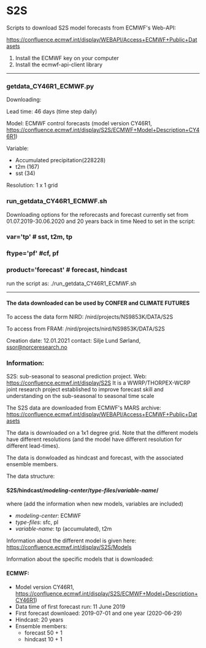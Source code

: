 # S2S
Scripts to download S2S model forecasts from ECMWF's Web-API: 

https://confluence.ecmwf.int/display/WEBAPI/Access+ECMWF+Public+Datasets

1) Install the ECMWF key on your computer 
2) Install the ecmwf-api-client library 


----------------------------------------------------------------------------------------------------------------------------------
### getdata_CY46R1_ECMWF.py

Downloading:

Lead time: 46 days (time step daily) 

Model: ECMWF control forecasts (model version CY46R1, https://confluence.ecmwf.int/display/S2S/ECMWF+Model+Description+CY46R1) 

Variable: 
- Accumulated precipitation(228228)
- t2m (167)  
- sst (34)

Resolution: 1 x 1 grid


### run_getdata_CY46R1_ECMWF.sh

Downloading options for the reforecasts and forecast currently set from 01.07.2019-30.06.2020 and 20 years back in time
Need to set in the script: 
### var='tp' # sst, t2m, tp
### ftype='pf' #cf, pf
### product='forecast' # forecast, hindcast

run the script as: ./run_getdata_CY46R1_ECMWF.sh


------------------------------------------------------------------------------------------------------------
#### The data downloaded can be used by CONFER and CLIMATE FUTURES

To access the data form  NIRD: /nird/projects/NS9853K/DATA/S2S 

To access from FRAM: /nird/projects/nird/NS9853K/DATA/S2S 

Creation date: 12.01.2021
contact: Silje Lund Sørland, ssor@norceresearch.no

### Information:

S2S: sub-seasonal to seasonal prediction project. Web: https://confluence.ecmwf.int/display/S2S
It is a WWRP/THORPEX-WCRP joint research project established to improve forecast skill and understanding on the sub-seasonal to seasonal time scale

The S2S data are downloaded from ECMWF's MARS archive: https://confluence.ecmwf.int/display/WEBAPI/Access+ECMWF+Public+Datasets
 
The data is downloaded on a 1x1 degree grid. Note that the different models have different resolutions (and the model have different resolution for different lead-times).

The data is donwloaded as hindcast and forecast, with the associated ensemble members. 

The data structure: 

#### S2S/hindcast/_modeling-center_/_type-files_/_variable-name_/

where (add the information when new models, variables are included)
- _modeling-center_: ECMWF
- _type-files_: sfc, pl
- _variable-name_: tp (accumulated), t2m

Information about the different model is given here: https://confluence.ecmwf.int/display/S2S/Models

Information about the specific models that is downloaded: 

#### ECMWF: 
- Model version CY46R1, https://confluence.ecmwf.int/display/S2S/ECMWF+Model+Description+CY46R1)
- Data time of first forecast run:   11 June 2019
- First forecast downloaed: 2019-07-01 and one year (2020-06-29)
- Hindcast: 20 years
- Ensemble members: 
  - forecast 50 + 1
  - hindcast 10 + 1
  
  
